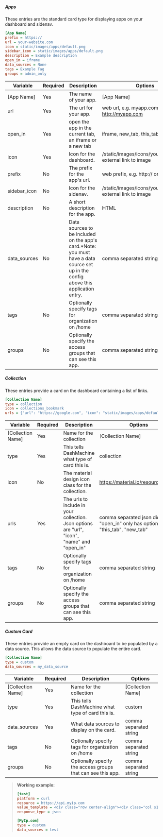 
##### Apps
These entries are the standard card type for displaying apps on your dashboard and sidenav.
```ini
[App Name]
prefix = https://
url = your-website.com
icon = static/images/apps/default.png
sidebar_icon = static/images/apps/default.png
description = Example description
open_in = iframe
data_sources = None
tags = Example Tag
groups = admin_only
```

| Variable     | Required | Description                                                                                                                         | Options                                                      |
|--------------|----------|-------------------------------------------------------------------------------------------------------------------------------------|--------------------------------------------------------------|
| [App Name]   | Yes      | The name of your app.                                                                                                               | [App Name]                                                   |
| url          | Yes      | The url for your app.                                                                                                               | web url, e.g. myapp.com or http://myapp.com                  |
| open_in      | Yes      | open the app in the current tab, an iframe or a new tab                                                                             | iframe, new_tab, this_tab                                    |
| icon         | Yes      | Icon for the dashboard.                                                                                                             | /static/images/icons/yourpicture.png, external link to image |
| prefix       | No       | The prefix for the app's url.                                                                                                       | web prefix, e.g. http:// or https://                         |
| sidebar_icon | No       | Icon for the sidenav.                                                                                                               | /static/images/icons/yourpicture.png, external link to image |
| description  | No       | A short description for the app.                                                                                                    | HTML                                                         |
| data_sources | No       | Data sources to be included on the app's card.*Note: you must have a data source set up in the config above this application entry. | comma separated string                                       |
| tags         | No       | Optionally specify tags for organization on /home                                                                                   | comma separated string                                       |
| groups       | No       | Optionally specify the access groups that can see this app.                                                                         | comma separated string                                       |



##### Collection
These entries provide a card on the dashboard containing a list of links.
```ini
[Collection Name]
type = collection
icon = collections_bookmark
urls = {"url": "https://google.com", "icon": "static/images/apps/default.png", "name": "Google", "open_in": "new_tab"},{"url": "https://duckduckgo.com", "icon": "static/images/apps/default.png", "name": "DuckDuckGo", "open_in": "this_tab"}
```

| Variable          | Required | Description                                                                                  | Options                             |
|-------------------|----------|----------------------------------------------------------------------------------------------|-------------------------------------|
| [Collection Name] | Yes      | Name for the collection                                                                      | [Collection Name]                   |
| type              | Yes      | This tells DashMachine what type of card this is.                                            | collection                          |
| icon              | No       | The material design icon class for the collection.                                           | https://material.io/resources/icons |
| urls              | Yes      | The urls to include in your collection. Json options are "url", "icon", "name" and "open_in" | comma separated json dicts, "open_in" only has options "this_tab", "new_tab"          |
| tags              | No       | Optionally specify tags for organization on /home                                            | comma separated string              |
| groups            | No       | Optionally specify the access groups that can see this app.                                  | comma separated string              |

##### Custom Card
These entries provide an empty card on the dashboard to be populated by a data source. This allows the data source to populate the entire card.
```ini
[Collection Name]
type = custom
data_sources = my_data_source
```

| Variable          | Required | Description                                                                                  | Options                             |
|-------------------|----------|----------------------------------------------------------------------------------------------|-------------------------------------|
| [Collection Name] | Yes      | Name for the collection                                                                      | [Collection Name]                   |
| type              | Yes      | This tells DashMachine what type of card this is.                                            | custom                              |
| data_sources      | Yes      | What data sources to display on the card.                                                    | comma separated string              |
| tags              | No       | Optionally specify tags for organization on /home                                            | comma separated string              |
| groups            | No       | Optionally specify the access groups that can see this app.                                  | comma separated string              |


> **Working example:**
>```ini
>[test]
>platform = curl
>resource = https://api.myip.com
>value_template = <div class="row center-align"><div class="col s12"><h5><i class="material-icons-outlined" style="position:relative; top: 4px;">dns</i> My IP Address</h5><span class="theme-primary-text">{{value.ip}}</span></div></div>
>response_type = json
>
>[MyIp.com]
>type = custom
>data_sources = test
>```